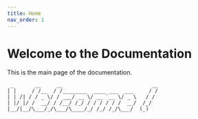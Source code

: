 ```yaml
---
title: Home
nav_order: 1
---
```


# Welcome to the Documentation

This is the main page of the documentation.

```
 _       __     __                             __
| |     / /__  / /________  ____ ___  ___     / /
| | /| / / _ \/ / ___/ __ \/ __ `__ \/ _ \   / /
| |/ |/ /  __/ / /__/ /_/ / / / / / /  __/  /_/
|__/|__/\___/_/\___/\____/_/ /_/ /_/\___/  (_)
```

